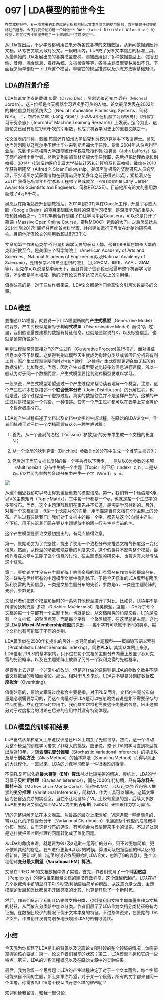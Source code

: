 # 097 | LDA模型的前世今生

    在文本挖掘中，有一项重要的工作就是分析和挖掘出文本中隐含的结构信息，而不依赖任何提前标注的信息。今天我要介绍的是一个叫做**LDA**（Latent Dirichlet Allocation）的模型，它在过去十年里开启了一个领域叫**主题模型**。

从LDA提出后，不少学者都利用它来分析各式各样的文档数据，从新闻数据到医药文档，从考古文献到政府公文。一段时间内，LDA成了分析文本信息的标准工具。从最原始的LDA发展出来的各类模型变种，则被应用到了多种数据类型上，包括图像、音频、混合信息、推荐系统、文档检索等等，各类主题模型变种层出不穷。下面我来简单剖析一下LDA这个模型，聊聊它的模型描述以及训练方法等基础知识。

## LDA的背景介绍

LDA的论文作者是戴维·布雷（David Blei）、吴恩达和迈克尔·乔丹（Michael Jordan）。这三位都是今天机器学习界炙手可热的人物。论文最早发表在2002年的神经信息处理系统大会（Neural Information Processing Systems，简称NIPS）上，然后长文章（Long Paper）于2003年在机器学习顶级期刊《机器学习研究杂志》（Journal of Machine Learning Research）上发表。迄今为止，这篇论文已经有超过1万9千次的引用数，也成了机器学习史上的重要文献之一。

论文发表的时候，戴维·布雷还在加州大学伯克利分校迈克尔手下攻读博士。吴恩达当时刚刚从迈克尔手下博士毕业来到斯坦福大学任教。戴维 2004年从伯克利毕业后，先到卡内基梅隆大学跟随统计学权威教授约翰·拉弗蒂（John Lafferty）做了两年的博士后学者，然后又到东部普林斯顿大学任教职，先后担任助理教授和副教授。2014年转到纽约哥伦比亚大学任统计系和计算机系的正教授。戴维在2010年获得斯隆奖（Alfred P. Sloan Fellowship，美国声誉极高的奖励研究人员的奖项，不少诺贝尔奖获得者均在获得诺贝尔奖多年之前获得过此奖），紧接着又在2011年获得总统青年科学家和工程师早期成就奖（Presidential Early Career Award for Scientists and Engineers，简称PECASE）。目前他所有论文的引用数超过了4万9千次 。

吴恩达在斯坦福晋升到副教授后，2011年到2012年在Google工作，开启了谷歌大脑（Google Brain）的项目来训练大规模的深度学习模型，是深度学习的重要人物和推动者之一。2012年他合作创建了在线学习平台Coursera，可以说是打开了慕课（Massive Open Online Course，简称MOOC）运动的大门。之后吴恩达从2014年到2017年间担任百度首席科学家，并创建和运行了百度在北美的研究机构。目前他所有论文的引用数超过8万3千次。

文章的第三作者迈克尔·乔丹是机器学习界的泰斗人物。他自1998年在加州大学伯克利任教至今，是美国三个科学院院士（American Academy of Arts and Sciences、National Academy of Engineering以及National Academy of Sciences），是诸多学术和专业组织的院士（比如ACM、IEEE、AAAI、SIAM等）。迈克尔可以说是桃李满天下，而且其徒子徒孙也已经遍布整个机器学习领域，不少都是学术权威。他的所有论文有多达12万次以上的引用量。

值得注意的是，对于三位作者来说，LDA论文都是他们单篇论文引用次数最多的文章。

## LDA模型

要描述LDA模型，就要说一下LDA模型所属的**产生式模型**（Generative Model）的背景。产生式模型是相对于**判别式模型**（Discriminative Model）而说的。这里，我们假设需要建模的数据有特征信息，也就是通常说的X，以及标签信息，也就是通常所说的Y。

判别式模型常常直接对Y的产生过程（Generative Process)进行描述，而对特征信息本身不予建模。这使得判别式模型天生就成为构建分类器或者回归分析的有利工具。而产生式模型则要同时对X和Y建模，这使得产生式模型更适合做无标签的数据分析，比如聚类。当然，因为产生式模型要对比较多的信息进行建模，所以一般认为对于同一个数据而言，产生式模型要比判别式模型更难以学习。

一般来说，产生式模型希望通过一个产生过程来帮助读者理解一个模型。注意，这个产生过程本质是描述一个**联合概率分布**（Joint Distribution）的分解过程。也就是说，这个过程是一个虚拟过程，真实的数据往往并不是这样产生的。这样的产生过程是模型的一个假设，一种描述。任何一个产生过程都可以在数学上完全等价一个联合概率分布。

LDA的产生过程描述了文档以及文档中文字的生成过程。在原始的LDA论文中，作者们描述了对于每一个文档而言有这么一种生成过程：

1.  首先，从一个全局的泊松（Poisson）参数为β的分布中生成一个文档的长度N；
    
2.  从一个全局的狄利克雷（Dirichlet）参数为α的分布中生成一个当前文档的θ；
    
3.  然后对于当前文档长度N的每一个字执行以下两步，一是从以θ为参数的多项（Multinomial）分布中生成一个主题（Topic）的下标（Index）z\_n；二是从以φ和z共同为参数的多项分布中产生一个字（Word）w\_n。
    

![](https://static001.geekbang.org/resource/image/3a/67/3a199f87bc6ebdae0eea8dbe8fbe1467.png)

从这个描述我们可以马上得到这些重要的模型信息。第一，我们有一个维度是K乘以V的主题矩阵（Topic Matrix）。其中每一行都是一个φ，也就是某一个生成字的多项分布。当然，这个主题矩阵我们在事先并不知道，是需要学习得到的。另外，对每一个文档而言，θ是一个长度为K的向量，用于描述当前文档在K个主题上的分布。产生过程告诉我们，我们对于文档中的每一个字，都先从这个θ向量中产生一个下标，用于告诉我们现在要从主题矩阵中的哪一行去生成当前的字。

这个产生模型是原论文最初提出的，有两点值得注意。

第一，原始论文为了完整性，提出了使用一个泊松分布来描述文档的长度这一变化信息。然而，从模型的参数和隐变量的角度来说，这个假设并不影响整个模型，最终作者在文章中去除了这个信息的讨论。在主题模型的研究中，也较少有文献专注这个信息。

第二，原始论文并没有在主题矩阵上放置全局的狄利克雷分布作为先验概率分布。这一缺失在后续所有的主题模型文献中得到修正。于是今天标准的LDA模型有两类狄利克雷的先验信息，一类是文档主题分布的先验，参数是α，一类是主题矩阵的先验，参数是β。

文章作者们把这个模型和当时的一系列其他模型进行了对比。比如说，LDA并不是所谓的狄利克雷-多项（Dirichlet-Multinomial）聚类模型。这里，LDA对于每个文档的每一个字都有一个主题下标。也就是说，从文档聚类的角度来看，LDA是没有一个文档统一的聚类标签，而是每个字有一个聚类标签，在这里就是主题。这也是LDA是**Mixed-Membership模型**的原因——每个字有可能属于不同的类别、每个文档也有可能属于不同的类别。

LDA很类似在2000年初提出的另外一类更简单的主题模型——概率隐形语义索引（Probabilistic Latent Semantic Indexing），简称**PLSI**。其实从本质上来说，LDA借用了PLSI的基本架构，只不过在每个文档的主题分布向量上放置了狄利克雷的先验概率，以及在主题矩阵上放置了另外一个狄利克雷的先验概率。

尽管看上去这是一个非常小的改动，但是这样做的结果则是LDA的参数个数并不随着文档数目的增加而增加。那么，相对于PLSI来说，LDA并不容易对训练数据**过度拟合**（Overfitting）。

值得注意的，原始文章说过度拟合主要是指，对于PLSI而言，文档的主题分布向量是必须需要学习的，而这个向量对于LDA是可以被忽略或者说是并不需要保存的中间变量。然而在实际的应用中，我们其实常常也需要这个向量的信息，因此这部分对于过度拟合的讨论在后来的应用中并没有特别体现。

## LDA模型的训练和结果

LDA虽然从某种意义上来说仅仅是在PLSI上增加了先验信息。然而，这一个改动为整个模型的训练学习带来了非常大的挑战。应该说，整个LDA的学习直到模型提出后近10年，才随着**随机变分推理**（Stochastic Variational Inference）的提出以及基于**别名方法**（Alias Method）的抽样算法（Sampling Method）而得以真正的大规模化。一直以来，LDA的训练学习都是一件很困难的事情。

不像PLSI可以依靠**最大期望（EM）算法**得以比较完美的解决，传统上，LDA的学习属于**贝叶斯推理**（Bayesian Inference），而在2000年代初期，只有**马尔科夫蒙特卡洛**（Markov chain Monte Carlo），简称MCMC，以及迈克尔·乔丹等人推崇的**变分推理**（Variational Inference），简称VI，作为工具可以解决。这篇文章因为出自迈克尔的实验室，当仁不让地选择了VI。比较有意思的是，后续大多数LDA相关的论文都选择了MCMC为主的**吉布斯**（Gibbs）采样来作为学习算法。

VI的完整讲解无法在本文涵盖。从最高的层次上来理解，VI是选取一整组简单的、可以优化的所谓变分分布（Variational Distribution）来逼近整个模型的后验概率分布。当然，由于这组分布的选取，有可能会为模型带来不小的误差。不过好处则是这样就把贝叶斯推理的问题转化成了优化问题。

从LDA的角度来讲，就是要为θ以及z选取一组等价的分布，只不过更加简单，更不依赖其他的信息。在VI进行更新θ以及z的时候，算法可以根据当前的θ以及z的最新值，更新α的值（这里的讨论依照原始的LDA论文，忽略了β的信息）。整个流程俗称**变分最大期望（Variational EM）算法**。

文章在TREC AP的文档数据中做了实验。首先，作者们使用了一个叫**困惑度**（Perplexity）的评估值来衡量文档的建模有效程度，这个值越低越好。LDA在好几个数据集中都明显好于PLSI以及其他更加简单的模型。从这篇文章之后，主题模型的发展和对比都离不开困惑度的比较，也算是开启了一个新时代。

然后，作者们展示了利用LDA来做文档分类，也就是利用文档主题向量来作为文档的特征，从而放入分类器中加以分类。作者们展示了LDA作为文档分类特征的有力证据，在数据比较少的情况下优于文本本身的特征。不过总体说来，在原始的LDA论文中，作者们并没有特别多地展现出LDA的所有可能性。

## 小结

今天我为你梳理了LDA提出的背景以及这篇论文所引领的整个领域的情况。你需要掌握的核心要点：第一，论文作者们目前的状态；第二，LDA模型本身和它的一些特点；第三，LDA的训练流程概况以及在原始文章中的实验结果。

最后，我为你留一个思考题：LDA的产生过程决定了对于一个文本而言，每个字都可能来自不同的主题，那么如果你希望，对于某一个段落，所有的文字都来自同一个主题，你需要对LDA这个模型进行怎么样的修改呢？

欢迎你给我留言，和我一起讨论。
    